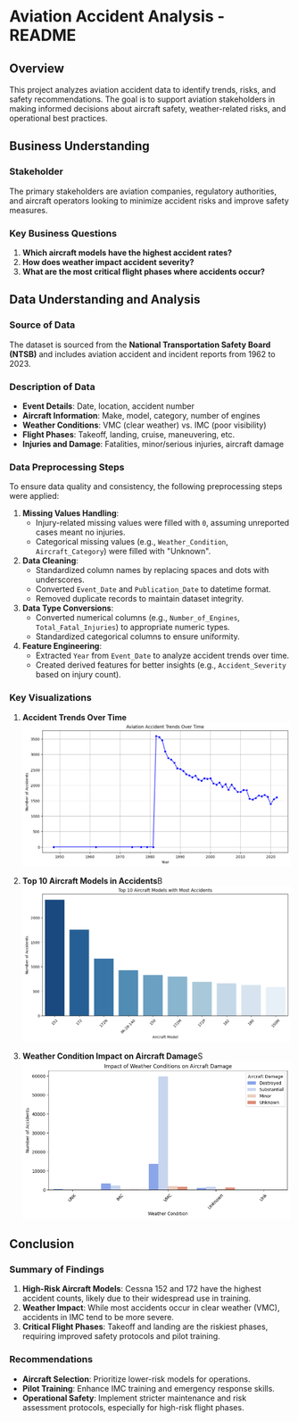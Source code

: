 # Aviation Accident Analysis - README

## Overview
This project analyzes aviation accident data to identify trends, risks, and safety recommendations. The goal is to support aviation stakeholders in making informed decisions about aircraft safety, weather-related risks, and operational best practices.

## Business Understanding
### Stakeholder
The primary stakeholders are aviation companies, regulatory authorities, and aircraft operators looking to minimize accident risks and improve safety measures.

### Key Business Questions
1. **Which aircraft models have the highest accident rates?**
2. **How does weather impact accident severity?**
3. **What are the most critical flight phases where accidents occur?**

## Data Understanding and Analysis
### Source of Data
The dataset is sourced from the **National Transportation Safety Board (NTSB)** and includes aviation accident and incident reports from 1962 to 2023.

### Description of Data
- **Event Details**: Date, location, accident number
- **Aircraft Information**: Make, model, category, number of engines
- **Weather Conditions**: VMC (clear weather) vs. IMC (poor visibility)
- **Flight Phases**: Takeoff, landing, cruise, maneuvering, etc.
- **Injuries and Damage**: Fatalities, minor/serious injuries, aircraft damage

### Data Preprocessing Steps
To ensure data quality and consistency, the following preprocessing steps were applied:
1. **Missing Values Handling**:
   - Injury-related missing values were filled with `0`, assuming unreported cases meant no injuries.
   - Categorical missing values (e.g., `Weather_Condition`, `Aircraft_Category`) were filled with "Unknown".
2. **Data Cleaning**:
   - Standardized column names by replacing spaces and dots with underscores.
   - Converted `Event_Date` and `Publication_Date` to datetime format.
   - Removed duplicate records to maintain dataset integrity.
3. **Data Type Conversions**:
   - Converted numerical columns (e.g., `Number_of_Engines`, `Total_Fatal_Injuries`) to appropriate numeric types.
   - Standardized categorical columns to ensure uniformity.
4. **Feature Engineering**:
   - Extracted `Year` from `Event_Date` to analyze accident trends over time.
   - Created derived features for better insights (e.g., `Accident_Severity` based on injury count).

### Key Visualizations
1. **Accident Trends Over Time**
![Line chart showing annual accident trends.](image.png)

2. **Top 10 Aircraft Models in Accidents**B
![ar chart highlighting models with most incidents.](image-1.png)

3. **Weather Condition Impact on Aircraft Damage**S
![tacked bar chart comparing accident severity under different weather conditions.](image-2.png)

## Conclusion
### Summary of Findings
1. **High-Risk Aircraft Models**: Cessna 152 and 172 have the highest accident counts, likely due to their widespread use in training.
2. **Weather Impact**: While most accidents occur in clear weather (VMC), accidents in IMC tend to be more severe.
3. **Critical Flight Phases**: Takeoff and landing are the riskiest phases, requiring improved safety protocols and pilot training.

### Recommendations
- **Aircraft Selection**: Prioritize lower-risk models for operations.
- **Pilot Training**: Enhance IMC training and emergency response skills.
- **Operational Safety**: Implement stricter maintenance and risk assessment protocols, especially for high-risk flight phases.


